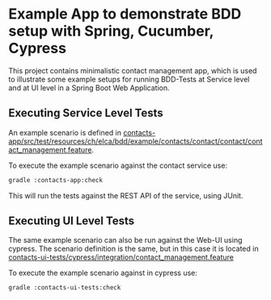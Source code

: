 # Example App to demonstrate BDD setup with Spring, Cucumber, Cypress

This project contains minimalistic contact management app, which is used to illustrate some example 
setups for running BDD-Tests at Service level and at UI level in a Spring Boot Web Application.

## Executing Service Level Tests 
An example scenario is defined in [contacts-app/src/test/resources/ch/elca/bdd/example/contacts/contact/contact/contact_management.feature](contacts-app/src/test/resources/ch/elca/bdd/example/contacts/contact/contact/contact_management.feature).

To execute the example scenario against the contact service use: 
  ```bash
  gradle :contacts-app:check
  ```

This will run the tests against the REST API of the service, using JUnit.

## Executing UI Level Tests 
The same example scenario can also be run against the Web-UI using cypress.
The scenario definition is the same, but in this case it is located in [contacts-ui-tests/cypress/integration/contact_management.feature](contacts-ui-tests/cypress/integration/contact_management.feature)

To execute the example scenario against in cypress use: 
  ```bash
  gradle :contacts-ui-tests:check
  ```
